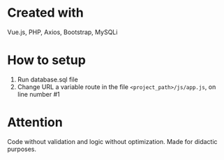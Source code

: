 # Created with
Vue.js, PHP, Axios, Bootstrap, MySQLi 

# How to setup

1. Run database.sql file
2. Change URL a variable route in the file `<project_path>/js/app.js`, on line number #1

# Attention
Code without validation and logic without optimization.
Made for didactic purposes.